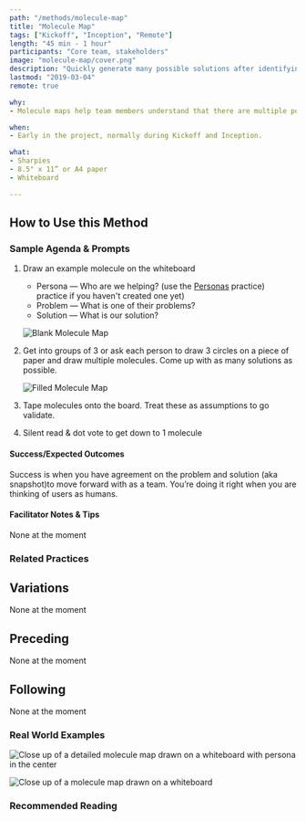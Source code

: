 ```yaml
---
path: "/methods/molecule-map"
title: "Molecule Map"
tags: ["Kickoff", "Inception", "Remote"]
length: "45 min - 1 hour"
participants: "Core team, stakeholders"
image: "molecule-map/cover.png"
description: "Quickly generate many possible solutions after identifying who the user is and what problem they have"
lastmod: "2019-03-04"
remote: true

why:
- Molecule maps help team members understand that there are multiple possible solutions to a user’s need, and that solutions are best understood alongside their relationship to these users and needs

when:
- Early in the project, normally during Kickoff and Inception.

what:
- Sharpies
- 8.5" x 11” or A4 paper
- Whiteboard

---
```

## How to Use this Method
### Sample Agenda & Prompts
1. Draw an example molecule on the whiteboard

   - Persona — Who are we helping? (use the [Personas](/practices/personas) practice) practice if you haven't created one yet)
   - Problem — What is one of their problems?
   - Solution — What is our solution?

   ![Blank Molecule Map](/images/practices/molecule-map/step-1.png)

1. Get into groups of 3 or ask each person to draw 3 circles on a piece of paper and draw multiple molecules. Come up with as many solutions as possible.

   ![Filled Molecule Map](/images/practices/molecule-map/step-2.png)

1. Tape molecules onto the board. Treat these as assumptions to go validate.

1. Silent read & dot vote to get down to 1 molecule

#### Success/Expected Outcomes
Success is when you have agreement on the problem and solution (aka snapshot)to move forward with as a team. You’re doing it right when you are thinking of users as humans.


#### Facilitator Notes & Tips

None at the moment

### Related Practices

## Variations

None at the moment

## Preceding

None at the moment

## Following

None at the moment

### Real World Examples

![Close up of a detailed molecule map drawn on a whiteboard with persona in the center](/images/practices/molecule-map/example-1.jpg)

![Close up of a molecule map drawn on a whiteboard](/images/practices/molecule-map/example-2.jpg)

### Recommended Reading


